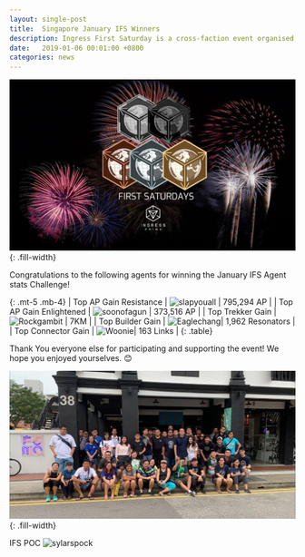 ```yaml
---
layout: single-post
title:  Singapore January IFS Winners
description: Ingress First Saturday is a cross-faction event organised and run by agents, for agents on the First Saturday of each month.!
date:   2019-01-06 00:01:00 +0800
categories: news
---
```

![ingress fs](/assets/images/news/ifs_sg_banner.jpg){: .fill-width}

Congratulations to the following agents for winning the January IFS Agent stats Challenge!

{: .mt-5 .mb-4}
| Top AP Gain Resistance | ![slapyouall](https://img.shields.io/badge/L16-slapyouall-deepskyblue.svg) | 795,294 AP |
| Top AP Gain Enlightened | ![soonofagun](https://img.shields.io/badge/L11-soonofagun-limegreen.svg) | 373,516 AP |
| Top Trekker Gain | ![Rockgambit](https://img.shields.io/badge/L16-Rockgambit-limegreen.svg) | 7KM |
| Top Builder Gain | ![Eaglechang](https://img.shields.io/badge/L16-Eaglechang-deepskyblue.svg)| 1,962 Resonators |
| Top Connector Gain | ![Woonie](https://img.shields.io/badge/L16-Woonie-deepskyblue.svg)| 163 Links |
{: .table}

Thank You everyone else for participating and supporting the event!  We hope you enjoyed yourselves. 😊 <br/>

![Group Picture](/assets/images/news/ifs_sg_group.jpg){: .fill-width}

IFS POC ![sylarspock](https://img.shields.io/badge/L16-sylarspock-limegreen.svg)

